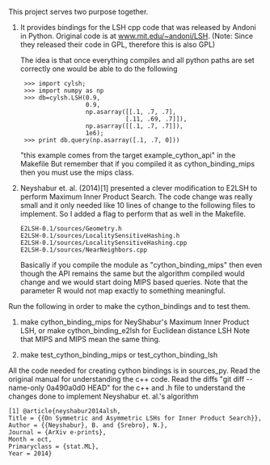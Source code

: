 This project serves two purpose together.

1. It provides bindings for the LSH cpp code that was released by
   Andoni in Python. Original code is at www.mit.edu/~andoni/LSH.
   (Note: Since they released their code in GPL, therefore this is also
   GPL)

   The idea is that once everything compiles and all python paths are
   set correctly one would be able to do the following
   ```
    >>> import cylsh;
    >>> import numpy as np
    >>> db=cylsh.LSH(0.9,
                     0.9,
                     np.asarray([[.1, .7, .7],
                                [.11, .69, .7]]),
                     np.asarray([[.1, .7, .7]]),
                     1e6);
    >>> print db.query(np.asarray([.1, .7, 0]))
    ```
   "this example comes from the target example_cython_api" in the Makefile
   But remember that if you compiled it as cython_binding_mips
   then you must use the mips class.
   
2. Neyshabur et. al. (2014)[1] presented a clever modification to E2LSH
   to perform Maximum Inner Product Search. The code change was really
   small and it only needed like 10 lines of change to the following
   files to implement. So I added a flag to perform that as well in the Makefile.
   ```
   E2LSH-0.1/sources/Geometry.h
   E2LSH-0.1/sources/LocalitySensitiveHashing.h
   E2LSH-0.1/sources/LocalitySensitiveHashing.cpp
   E2LSH-0.1/sources/NearNeighbors.cpp
   ```
   Basically if you compile the module as "cython_binding_mips" then even though
   the API remains the same but the algorithm compiled would change
   and we would start doing MIPS based queries. Note that the parameter
   R would not map exactly to something meaningful.
   

Run the following in order to make the cython_bindings and to test them.

1. make cython_binding_mips for  NeyShabur's Maximum Inner Product LSH,
   or make cython_binding_e2lsh for Euclidean distance LSH
   Note that MIPS and MIPS mean the same thing.

2. make test_cython_binding_mips or test_cython_binding_lsh


All the code needed for creating cython bindings is in sources_py.
Read the original manual for understanding the c++ code.
Read the diffs "git diff --name-only 0a490a0d0 HEAD" for the c++ and
.h file to understand the changes done to implement Neyshabur
et. al.'s algorithm

```
[1] @article{neyshabur2014alsh,
Title = {{On Symmetric and Asymmetric LSHs for Inner Product Search}},
Author = {{Neyshabur}, B. and {Srebro}, N.},
Journal = {ArXiv e-prints},
Month = oct,
Primaryclass = {stat.ML},
Year = 2014}
```
